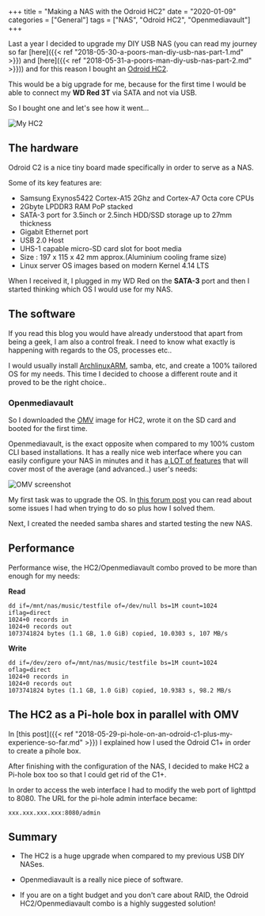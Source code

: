 +++
title = "Making a NAS with the Odroid HC2"
date =  "2020-01-09"
categories = ["General"]
tags = ["NAS", "Odroid HC2", "Openmediavault"]
+++

Last a year I decided to upgrade my DIY USB NAS (you can read my journey so far [here]({{< ref "2018-05-30-a-poors-man-diy-usb-nas-part-1.md" >}}) and [here]({{< ref "2018-05-31-a-poors-man-diy-usb-nas-part-2.md" >}})) and for this reason I bought an [Odroid HC2](https://www.hardkernel.com/shop/odroid-hc2-home-cloud-two/).

This would be a big upgrade for me, because for the first time I would be able to connect my **WD Red 3T** via SATA and not via USB.

So I bought one and let's see how it went...

![My HC2](/img/hc2.jpg)

## The hardware

Odroid C2 is a nice tiny board made specifically in order to serve as a NAS.

Some of its key features are:

* Samsung Exynos5422 Cortex-A15 2Ghz and Cortex-A7 Octa core CPUs
* 2Gbyte LPDDR3 RAM PoP stacked
* SATA-3 port for 3.5inch or 2.5inch HDD/SSD  storage up to 27mm thickness
* Gigabit Ethernet port
* USB 2.0 Host
* UHS-1 capable micro-SD card slot for boot media
* Size : 197 x 115 x 42 mm approx.(Aluminium cooling frame size)
* Linux server OS images based on modern Kernel 4.14 LTS

When I received it, I plugged in my WD Red on the **SATA-3** port and then I started thinking which OS I would use for my NAS.

## The software

If you read this blog you would have already understood that apart from being a geek, I am also a control freak. I need to know what exactly is happening with regards to the OS, processes etc..

I would usually install [ArchlinuxARM](https://archlinuxarm.org/), samba, etc, and create a 100% tailored OS for my needs. This time I decided to choose a different route and it proved to be the right choice..

### Openmediavault

So I downloaded the [OMV](https://www.openmediavault.org/) image for HC2, wrote it on the SD card and booted for the first time.

Openmediavault, is the exact opposite when compared to my 100% custom CLI based installations. It has a really nice web interface where you can easily configure your NAS in minutes and it has [a LOT of features](https://www.openmediavault.org/features.html) that will cover most of the average (and advanced..) user's needs:

![OMV screenshot](/img/omv1.png) 


My first task was to upgrade the OS. In [this forum post](https://forum.openmediavault.org/index.php/Thread/19618-OMV-3-for-ODROID-XU4-HC1-HC2-MC1/?postID=199781#post199781) you can read about some issues I had when trying to do so plus how I solved them.

Next, I created the needed samba shares and started testing the new NAS.

## Performance

Performance wise, the HC2/Openmediavault combo proved to be more than enough for my needs:

**Read**

	dd if=/mnt/nas/music/testfile of=/dev/null bs=1M count=1024 iflag=direct
	1024+0 records in
	1024+0 records out
	1073741824 bytes (1.1 GB, 1.0 GiB) copied, 10.0303 s, 107 MB/s

**Write**

	dd if=/dev/zero of=/mnt/nas/music/testfile bs=1M count=1024 oflag=direct
	1024+0 records in
	1024+0 records out
	1073741824 bytes (1.1 GB, 1.0 GiB) copied, 10.9383 s, 98.2 MB/s


## The HC2 as a Pi-hole box in parallel with OMV

In [this post]({{< ref "2018-05-29-pi-hole-on-an-odroid-c1-plus-my-experience-so-far.md" >}}) I explained how I used the Odroid C1+ in order to create a pihole box. 

After finishing with the configuration of the NAS, I decided to make HC2 a Pi-hole box too so that I could get rid of the C1+.

In order to access the web interface I had to modify the web port of lighttpd to 8080. The URL for the pi-hole admin interface became:

	xxx.xxx.xxx.xxx:8080/admin


## Summary

- The HC2 is a huge upgrade when compared to my previous USB DIY NASes.

- Openmediavault is a really nice piece of software. 

- If you are on a tight budget and you don't care about RAID, the Odroid HC2/Openmediavault combo is a highly suggested solution!